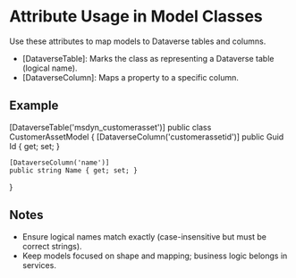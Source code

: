 # Attribute Usage in Model Classes

Use these attributes to map models to Dataverse tables and columns.

- [DataverseTable]: Marks the class as representing a Dataverse table (logical name).
- [DataverseColumn]: Maps a property to a specific column.

## Example

[DataverseTable('msdyn_customerasset')]
public class CustomerAssetModel
{
    [DataverseColumn('customerassetid')]
    public Guid Id { get; set; }

    [DataverseColumn('name')]
    public string Name { get; set; }
}

## Notes

- Ensure logical names match exactly (case-insensitive but must be correct strings).
- Keep models focused on shape and mapping; business logic belongs in services.
